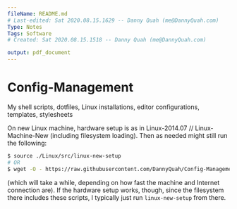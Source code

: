 ```yaml
---
fileName: README.md
# Last-edited: Sat 2020.08.15.1629 -- Danny Quah (me@DannyQuah.com)
Type: Notes
Tags: Software
# Created: Sat 2020.08.15.1518 -- Danny Quah (me@DannyQuah.com)

output: pdf_document
---
```


# Config-Management

My shell scripts, dotfiles, Linux installations, editor configurations, templates, stylesheets

On new Linux machine, hardware setup is as in Linux-2014.07 // Linux-Machine-New (including filesystem loading). Then as needed might still run the following:

```sh
$ source ./Linux/src/linux-new-setup
# OR
$ wget -O - https://raw.githubusercontent.com/DannyQuah/Config-Management/master/machines/Linux/src/linux-new-setup | sudo bash
```

(which will take a while, depending on how fast the machine and Internet connection are). If the hardware setup works, though, since the filesystem there includes these scripts, I typically just run `linux-new-setup` from there.

<!---
   Invisible section
-->

